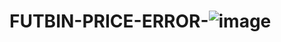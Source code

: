 # FUTBIN-PRICE-ERROR-![image](https://github.com/user-attachments/assets/89a2010f-a555-4baa-80ea-66b54e03fd79)

